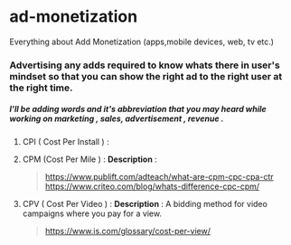 # ad-monetization
Everything about Add Monetization (apps,mobile devices, web, tv etc.)


### Advertising any adds required to know whats there in user's mindset so that you can show the right ad to the right user at the right time.

##### I'll be adding words and it's abbreviation that you may heard while working on marketing , sales, advertisement , revenue .

1. CPI ( Cost Per Install ) : 
  

2. CPM (Cost Per Mile ) : 
   **Description** : 
   >  https://www.publift.com/adteach/what-are-cpm-cpc-cpa-ctr 
   >  https://www.criteo.com/blog/whats-difference-cpc-cpm/
   
   
3. CPV ( Cost Per Video ) : 
   **Description** : A bidding method for video campaigns where you pay for a view.
   > https://www.is.com/glossary/cost-per-view/
